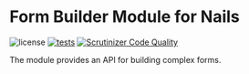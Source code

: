 # Form Builder Module for Nails

![license](https://img.shields.io/badge/license-MIT-green.svg)
[![tests](https://github.com/nails/module-form-builder/actions/workflows/build_and_test.yml/badge.svg )](https://github.com/nails/module-form-builder/actions)
[![Scrutinizer Code Quality](https://scrutinizer-ci.com/g/nails/module-form-builder/badges/quality-score.png)](https://scrutinizer-ci.com/g/nails/module-form-builder)

The module provides an API for building complex forms.
